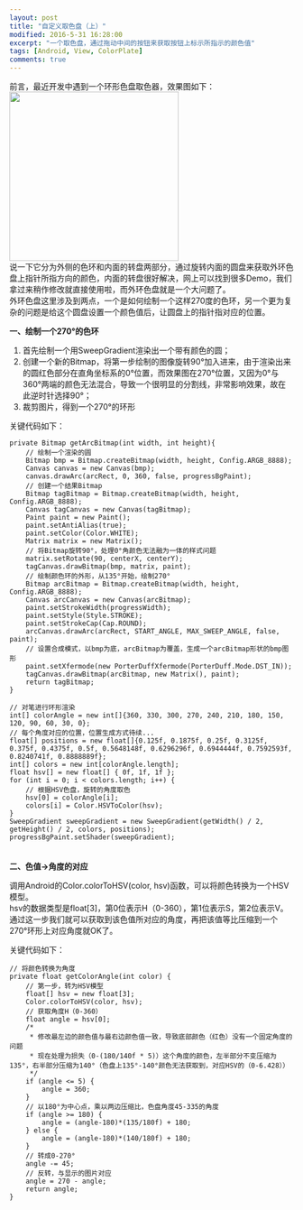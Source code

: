 ```yaml
---
layout: post
title: "自定义取色盘（上）"
modified: 2016-5-31 16:28:00
excerpt: "一个取色盘，通过拖动中间的按钮来获取按钮上标示所指示的颜色值"
tags: [Android, View, ColorPlate]
comments: true
---
```


前言，最近开发中遇到一个环形色盘取色器，效果图如下：  
<img src="http://www.ionesmile.com/images/android/android_color_plate_design.png" width="300"/>  
说一下它分为外侧的色环和内面的转盘两部分，通过旋转内面的圆盘来获取外环色盘上指针所指方向的颜色，内面的转盘很好解决，网上可以找到很多Demo，我们拿过来稍作修改就直接使用啦，而外环色盘就是一个大问题了。   
外环色盘这里涉及到两点，一个是如何绘制一个这样270度的色环，另一个更为复杂的问题是给这个圆盘设置一个颜色值后，让圆盘上的指针指对应的位置。


**一、绘制一个270°的色环**  


1. 首先绘制一个用SweepGradient渲染出一个带有颜色的圆；
2. 创建一个新的Bitmap，将第一步绘制的图像旋转90°加入进来，由于渲染出来的圆红色部分在直角坐标系的0°位置，而效果图在270°位置，又因为0°与360°两端的颜色无法混合，导致一个很明显的分割线，非常影响效果，故在此逆时针选择90°；
3. 裁剪图片，得到一个270°的环形

关键代码如下：  

	private Bitmap getArcBitmap(int width, int height){
        // 绘制一个渲染的圆
        Bitmap bmp = Bitmap.createBitmap(width, height, Config.ARGB_8888);   
        Canvas canvas = new Canvas(bmp); 
        canvas.drawArc(arcRect, 0, 360, false, progressBgPaint);
        // 创建一个结果Bitmap
        Bitmap tagBitmap = Bitmap.createBitmap(width, height, Config.ARGB_8888);
        Canvas tagCanvas = new Canvas(tagBitmap);
        Paint paint = new Paint();   
        paint.setAntiAlias(true);
        paint.setColor(Color.WHITE);
        Matrix matrix = new Matrix();
        // 将Bitmap旋转90°，处理0°角颜色无法融为一体的样式问题
        matrix.setRotate(90, centerX, centerY);
        tagCanvas.drawBitmap(bmp, matrix, paint);
        // 绘制颜色环的外形，从135°开始，绘制270°
        Bitmap arcBitmap = Bitmap.createBitmap(width, height, Config.ARGB_8888);
        Canvas arcCanvas = new Canvas(arcBitmap);
        paint.setStrokeWidth(progressWidth);
        paint.setStyle(Style.STROKE);
        paint.setStrokeCap(Cap.ROUND);
        arcCanvas.drawArc(arcRect, START_ANGLE, MAX_SWEEP_ANGLE, false, paint);
        // 设置合成模式，以bmp为底，arcBitmap为覆盖，生成一个arcBitmap形状的bmp图形
        paint.setXfermode(new PorterDuffXfermode(PorterDuff.Mode.DST_IN));  
        tagCanvas.drawBitmap(arcBitmap, new Matrix(), paint);
        return tagBitmap;
    }

    // 对笔进行环形渲染
    int[] colorAngle = new int[]{360, 330, 300, 270, 240, 210, 180, 150, 120, 90, 60, 30, 0};
    // 每个角度对应的位置，位置生成方式待续...
    float[] positions = new float[]{0.125f, 0.1875f, 0.25f, 0.3125f, 0.375f, 0.4375f, 0.5f, 0.5648148f, 0.6296296f, 0.6944444f, 0.7592593f, 0.8240741f, 0.8888889f};
    int[] colors = new int[colorAngle.length];
    float hsv[] = new float[] { 0f, 1f, 1f };
    for (int i = 0; i < colors.length; i++) {
        // 根据HSV色盘，旋转的角度取色
        hsv[0] = colorAngle[i];
        colors[i] = Color.HSVToColor(hsv);
    }
    SweepGradient sweepGradient = new SweepGradient(getWidth() / 2, getHeight() / 2, colors, positions);
    progressBgPaint.setShader(sweepGradient);


　  
**二、色值->角度的对应**  
 
调用Android的Color.colorToHSV(color, hsv)函数，可以将颜色转换为一个HSV模型。  
hsv的数据类型是float[3]，第0位表示H（0-360），第1位表示S，第2位表示V。  
通过这一步我们就可以获取到该色值所对应的角度，再把该值等比压缩到一个270°环形上对应角度就OK了。  

关键代码如下：

	// 将颜色转换为角度
    private float getColorAngle(int color) {
        // 第一步，转为HSV模型
        float[] hsv = new float[3];
        Color.colorToHSV(color, hsv);
        // 获取角度H（0-360）
        float angle = hsv[0];
        /*
         * 修改最左边的颜色值与最右边颜色值一致，导致底部颜色（红色）没有一个固定角度的问题
         * 现在处理为损失（0-(180/140f * 5)）这个角度的颜色，左半部分不变压缩为135°，右半部分压缩为140°（色盘上135°-140°颜色无法获取到，对应HSV的（0-6.428））
         */
        if (angle <= 5) {
            angle = 360;
        }
        // 以180°为中心点，乘以两边压缩比，色盘角度45-335的角度
        if (angle >= 180) {
            angle = (angle-180)*(135/180f) + 180;
        } else {
            angle = (angle-180)*(140/180f) + 180;
        }
        // 转成0-270°
        angle -= 45;
        // 反转，与显示的图片对应
        angle = 270 - angle;
        return angle;
    }

